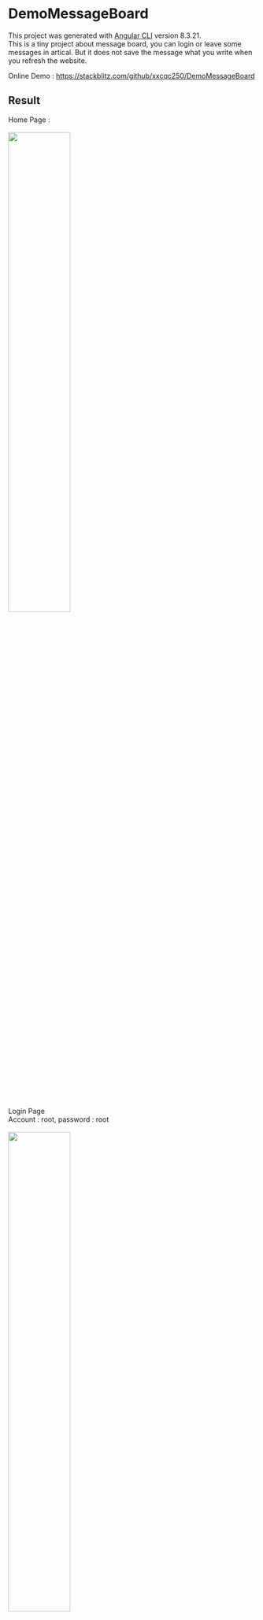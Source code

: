 # DemoMessageBoard

This project was generated with [Angular CLI](https://github.com/angular/angular-cli) version 8.3.21. <br>
This is a tiny project about message board, you can login or leave some messages in artical. But it does not save the message what you write when  you refresh the website.<br>

Online Demo : https://stackblitz.com/github/xxcqc250/DemoMessageBoard

## Result

Home Page :<br><br>
<img src="https://i.imgur.com/0KrwikP.jpg" width="50%"/><br><br>

Login Page<br>
Account : root, password : root<br><br>
<img src="https://i.imgur.com/eT1grXJ.jpg" width="50%"/><br><br>

When login successful, name would be change to the user name "@Master@"<br><br>
<img src="https://i.imgur.com/CzBZWsX.jpg" width="50%"/><br><br>

Click into any artical, you could leave some messages on it,<br>
and it would show the user name and date<br><br>
<img src="https://i.imgur.com/j8l8gBo.jpg" width="50%"/><br><br>
<img src="https://i.imgur.com/nbB5dfx.jpg" width="50%"/><br><br>
<img src="https://i.imgur.com/JQ8m9ey.jpg" width="50%"/><br><br>

## Development server

Run `ng serve` for a dev server. Navigate to `http://localhost:4200/`. The app will automatically reload if you change any of the source files.

## Code scaffolding

Run `ng generate component component-name` to generate a new component. You can also use `ng generate directive|pipe|service|class|guard|interface|enum|module`.

## Build

Run `ng build` to build the project. The build artifacts will be stored in the `dist/` directory. Use the `--prod` flag for a production build.

## Running unit tests

Run `ng test` to execute the unit tests via [Karma](https://karma-runner.github.io).

## Running end-to-end tests

Run `ng e2e` to execute the end-to-end tests via [Protractor](http://www.protractortest.org/).

## Further help

To get more help on the Angular CLI use `ng help` or go check out the [Angular CLI README](https://github.com/angular/angular-cli/blob/master/README.md).
